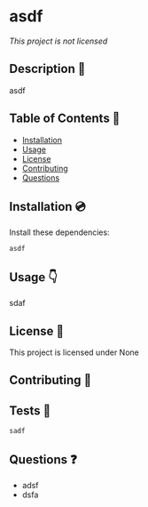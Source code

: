 
# asdf 
*This project is not licensed*

## Description 🔖
asdf

## Table of Contents 📗
* [Installation](##installation)
* [Usage](##usage)
* [License](##license)
* [Contributing](##contributing)
* [Questions](##questions)

## Installation 💿

Install these dependencies:
```
asdf
```

## Usage 👇
sdaf

## License 🔑
This project is licensed under None

## Contributing 🙋


## Tests 🔎
```
sadf
```

## Questions ❓
* adsf
* dsfa
